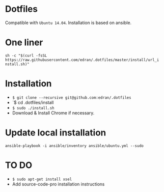 # Dotfiles

Compatible with `Ubuntu 14.04`. Installation is based on ansible.

# One liner

`sh -c "$(curl -fsSL https://raw.githubusercontent.com/edran/.dotfiles/master/install/url_install.sh)"`

# Installation
* `$ git clone --recursive git@github.com:edran/.dotfiles`
* `$ cd .dotfiles/install
* `$ sudo ./install.sh`
* Download & Install Chrome if necessary.

# Update local installation

`ansible-playbook -i ansible/inventory ansible/ubuntu.yml --sudo`

# TO DO
* `$ sudo apt-get install xsel`
* Add source-code-pro installation instructions
